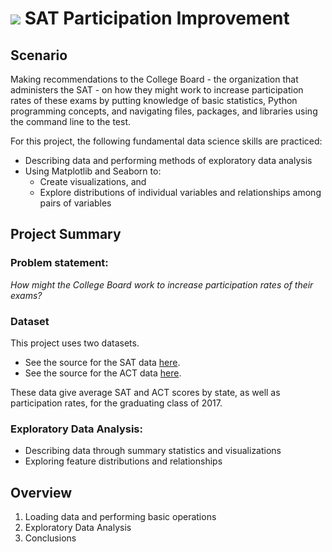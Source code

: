 # ![](https://ga-dash.s3.amazonaws.com/production/assets/logo-9f88ae6c9c3871690e33280fcf557f33.png) SAT Participation Improvement

## Scenario 

Making recommendations to the College Board - the organization that administers the SAT - on how they might work to increase participation rates of these exams by putting knowledge of basic statistics, Python programming concepts, and navigating files, packages, and libraries using the command line to the test. 

For this project, the following fundamental data science skills are practiced:
  - Describing data and performing methods of exploratory data analysis
  - Using Matplotlib and Seaborn to:
     - Create visualizations, and
     - Explore distributions of individual variables and relationships among pairs of variables

## Project Summary

### Problem statement: 
_How might the College Board work to increase participation rates of their exams?_

### Dataset

This project uses two datasets.

- See the source for the SAT data [here](https://blog.prepscholar.com/average-sat-scores-by-state-most-recent).
- See the source for the ACT data [here](https://blog.prepscholar.com/act-scores-by-state-averages-highs-and-lows).

These data give average SAT and ACT scores by state, as well as participation rates, for the graduating class of 2017.

### Exploratory Data Analysis:
  - Describing data through summary statistics and visualizations
  - Exploring feature distributions and relationships

## Overview
1. Loading data and performing basic operations
2. Exploratory Data Analysis
3. Conclusions
